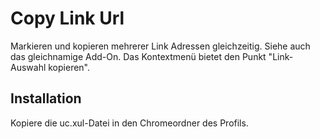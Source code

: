 # Copy Link Url
Markieren und kopieren mehrerer Link Adressen gleichzeitig. Siehe auch das gleichnamige Add-On. 
Das Kontextmenü bietet den Punkt "Link-Auswahl kopieren".

## Installation
Kopiere die uc.xul-Datei in den Chromeordner des Profils.